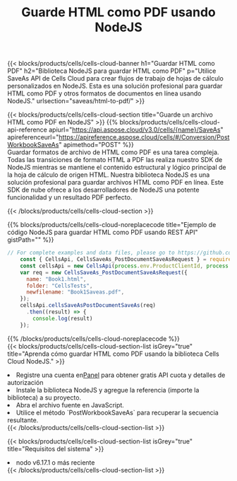 ﻿---
title:  Guarde HTML como PDF usando NodeJS
description:  Utilizando Aspose.Cells Cloud SDK para NodeJS para guardar el archivo de formato HTML como archivo de formato PDF.
kwords: Excel, Save HTML as PDF, REST, NodeJS
howto: How to save HTML as PDF using Aspose.Cells Cloud NodeJS library.
---
{{< blocks/products/cells/cells-cloud-banner h1="Guardar HTML como PDF" h2="Biblioteca NodeJS para guardar HTML como PDF" p="Utilice SaveAs API de Cells Cloud para crear flujos de trabajo de hojas de cálculo personalizados en NodeJS. Esta es una solución profesional para guardar HTML como PDF y otros formatos de documentos en línea usando NodeJS." urlsection="saveas/html-to-pdf/" >}}

{{< blocks/products/cells/cells-cloud-section title="Guarde un archivo HTML como PDF en NodeJS" >}}
{{% blocks/products/cells/cells-cloud-api-reference apiurl="https://api.aspose.cloud/v3.0/cells/{name}/SaveAs" apireferenceurl="https://apireference.aspose.cloud/cells/#/Conversion/PostWorkbookSaveAs" apimethod="POST" %}}
<br/>
Guardar formatos de archivo de HTML como PDF es una tarea compleja. Todas las transiciones de formato HTML a PDF las realiza nuestro SDK de NodeJS mientras se mantiene el contenido estructural y lógico principal de la hoja de cálculo de origen HTML. Nuestra biblioteca NodeJS es una solución profesional para guardar archivos HTML como PDF en línea. Este SDK de nube ofrece a los desarrolladores de NodeJS una potente funcionalidad y un resultado PDF perfecto.

{{< /blocks/products/cells/cells-cloud-section >}}

{{% blocks/products/cells/cells-cloud-noreplacecode title="Ejemplo de código NodeJS para guardar HTML como PDF usando REST API" gistPath="" %}}
  
```js
// For complete examples and data files, please go to https://github.com/aspose-cells-cloud/aspose-cells-cloud-node/
    const { CellsApi, CellsSaveAs_PostDocumentSaveAsRequest } = require("asposecellscloud");
    const cellsApi = new CellsApi(process.env.ProductClientId, process.env.ProductClientSecret);
    var req = new CellsSaveAs_PostDocumentSaveAsRequest({
      name: "Book1.html",
      folder: "CellsTests",
      newfilename: "Book1Saveas.pdf",
    });
    cellsApi.cellsSaveAsPostDocumentSaveAs(req)
      .then((result) => {
        console.log(result)
    });
```
  
{{% /blocks/products/cells/cells-cloud-noreplacecode %}}
<br/>
{{< blocks/products/cells/cells-cloud-section-list isGrey="true" title="Aprenda cómo guardar HTML como PDF usando la biblioteca Cells Cloud NodeJS." >}}
<li> Registre una cuenta en<a href="https://dashboard.aspose.cloud/">Panel</a> para obtener gratis API cuota y detalles de autorización</li>
<li>Instale la biblioteca NodeJS y agregue la referencia (importe la biblioteca) a su proyecto.</li>
<li>Abra el archivo fuente en JavaScript.</li>
<li>Utilice el método `PostWorkbookSaveAs` para recuperar la secuencia resultante.</li>
{{< /blocks/products/cells/cells-cloud-section-list >}}

{{< blocks/products/cells/cells-cloud-section-list isGrey="true" title="Requisitos del sistema" >}}
<li>nodo v6.17.1 o más reciente</li>
{{< /blocks/products/cells/cells-cloud-section-list >}}
